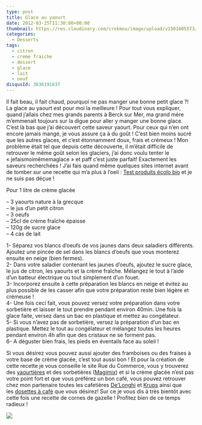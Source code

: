 ```yaml
---
type: post
title: Glace au yaourt
date: 2012-03-25T11:30:00+00:00
thumbnail: https://res.cloudinary.com/crokmou/image/upload/v1501605573/20120318_Glace_Yaourt_0013-73x110_dekeoi.jpg
categories: 
  - Desserts
tags: 
  - citron
  - creme fraiche
  - dessert
  - glace
  - lait
  - oeuf
disqusId: 3636191637
---
```


Il fait beau, il fait chaud, pourquoi ne pas manger une bonne petit glace ?! La glace au yaourt est pour moi la meilleure ! Pour tout vous expliquer, quand j’allais chez mes grands parents à Berck sur Mer, ma grand mère m’emmenait toujours sur la digue pour aller y manger une bonne glace. C’est là bas que j’ai découvert cette saveur yaourt. Pour ceux qui n’en ont encore jamais mangé, je vous assure ça à du goût ! C’est bien moins sucré que les autres glaces, et c’est étonnamment doux, frais et crémeux ! Mon problème était tel que depuis cette découverte, il m’était difficile de retrouver le même goût selon les glaciers, j’ai donc voulu tenter le « jefaismoimêmemaglace » et paff c’est juste parfait! Exactement les saveurs recherchées ! J’ai fais quand même quelques sites internet avant de tomber sur une recette qui m’a plus à l’oeil : [Test produits écolo bio](http://testproduitsecolobio.free.fr/recette_glace_maison_yaourt_sorbetiere_machine_naturelle.html) et je ne suis pas déçue !



Pour 1 litre de crème glacée

– 3 yaourts nature à la grecque  
– le jus d’un petit citron  
– 3 oeufs  
– 25cl de crème fraîche épaisse  
– 120g de sucre glace  
– 4 càs de lait

1- Séparez vos blancs d’oeufs de vos jaunes dans deux saladiers différents. Ajoutez une pincée de sel dans les blancs d’oeufs que vous monterez ensuite en neige (bien fermes).  
2- Dans votre saladier contenant les jaunes d’oeufs, ajoutez le sucre glace, le jus de citron, les yaourts et la crème fraîche. Mélangez le tout à l’aide d’un batteur électrique ou tout simplement d’un fouet.  
3- Incorporez ensuite à cette préparation les blancs en neige et évitez au plus possible de les casser afin que votre préparation reste bien légère et crémeuse !  
4- Une fois ceci fait, vous pouvez versez votre préparation dans votre sorbetière et laisser le tout prendre pendant environ 40min. Une fois la glace faite, versez dans un bac en plastique et mettez au congélateur.  
5- Si vous n’avez pas de sorbetière, versez la préparation d’un bac en plastique. Mettez le tout au congélateur et mélangez toutes les heures pendant environ 4h afin que des cristaux ne se forment pas.  
6- A déguster bien frais, les pieds en éventails face au soleil !



Si vous désirez vous pouvez aussi ajouter des framboises ou des fraises à votre base de crème glacée, c’est tout aussi bon ! Et pour la création de cette recette je vous conseille le site Rue du Commerce, vous y trouverez des [yaourtières](http://www.rueducommerce.fr/m/pl/malid:87648,9633616) et des sorbetières ([Magimix](http://www.rueducommerce.fr/m/pl/malid:84250)) et si la crème glacée n’est pas votre point fort et que vous préférez un bon café, vous pouvez retrouver chez mon partenaire toutes les cafetières [De’Longhi](http://www.rueducommerce.fr/m/pl/malid:12382300) et [Krups](http://www.rueducommerce.fr/m/pl/malid:84533) ainsi que les [dosettes à café](http://www.rueducommerce.fr/m/pl/malid:9633596) que vous désirez! Sur ce je vous dis à très bientôt avec cette fois une recette de cornes de gazelle ! Profitez bien de ce temps radieux !

[![](http://4.bp.blogspot.com/-2bLosyMFac4/TxhFg0sR2dI/AAAAAAAABec/Mzg1OnlXUmM/s1600/Signature+copie.jpg)](http://4.bp.blogspot.com/-2bLosyMFac4/TxhFg0sR2dI/AAAAAAAABec/Mzg1OnlXUmM/s1600/Signature+copie.jpg)